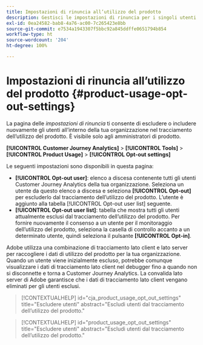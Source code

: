 ```yaml
---
title: Impostazioni di rinuncia all’utilizzo del prodotto
description: Gestisci le impostazioni di rinuncia per i singoli utenti all’interno della tua organizzazione.
exl-id: 0ea24582-bab8-4a76-ac00-7c265423e8bb
source-git-commit: e7534a1943307f5bbc92a845ddffe0651794b854
workflow-type: ht
source-wordcount: '204'
ht-degree: 100%

---
```


# Impostazioni di rinuncia all’utilizzo del prodotto {#product-usage-opt-out-settings}

La pagina delle _impostazioni di rinuncia_ ti consente di escludere o includere nuovamente gli utenti all’interno della tua organizzazione nel tracciamento dell’utilizzo del prodotto. È visibile solo agli amministratori di prodotto.

**[!UICONTROL Customer Journey Analytics]** > **[!UICONTROL Tools]** > **[!UICONTROL Product Usage]** > **[!UICONTROL Opt-out settings]**

Le seguenti impostazioni sono disponibili in questa pagina:

* **[!UICONTROL Opt-out user]**: elenco a discesa contenente tutti gli utenti Customer Journey Analytics della tua organizzazione. Seleziona un utente da questo elenco a discesa e seleziona **[!UICONTROL Opt-out]** per escluderlo dal tracciamento dell’utilizzo del prodotto. L’utente è aggiunto alla tabella [!UICONTROL Opt-out user list] seguente.
* **[!UICONTROL Opt-out user list]**: tabella che mostra tutti gli utenti attualmente esclusi dal tracciamento dell’utilizzo del prodotto. Per fornire nuovamente il consenso a un utente per il monitoraggio dell’utilizzo del prodotto, seleziona la casella di controllo accanto a un determinato utente, quindi seleziona il pulsante **[!UICONTROL Opt-in]**.

Adobe utilizza una combinazione di tracciamento lato client e lato server per raccogliere i dati di utilizzo del prodotto per la tua organizzazione. Quando un utente viene inizialmente escluso, potrebbe comunque visualizzare i dati di tracciamento lato client nel debugger fino a quando non si disconnette e torna a Customer Journey Analytics. La convalida lato server di Adobe garantisce che i dati di tracciamento lato client vengano eliminati per gli utenti esclusi.

>[!CONTEXTUALHELP]
>id="cja_product_usage_opt_out_settings"
>title="Escludere utenti"
>abstract="Escludi utenti dal tracciamento dell’utilizzo del prodotto."

>[!CONTEXTUALHELP]
>id="product_usage_opt_out_settings"
>title="Escludere utenti"
>abstract="Escludi utenti dal tracciamento dell’utilizzo del prodotto."
